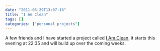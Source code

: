 ```yaml
---
date: "2011-05-29T13:07:16"
title: "I Am Clean"
tags: []
categories: ["personal projects"]
---
```


A few friends and I have started a project called [I Am Clean](https://iamclean.manaha.co.uk/), it starts this evening at 22:35 and will build up over the coming weeks.

